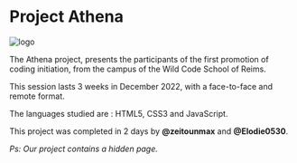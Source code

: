 # Project Athena

![logo](https://user-images.githubusercontent.com/120447954/216831622-1f2683b9-e059-4631-9845-e3f4e59e6acc.png)

The Athena project, presents the participants of the first promotion of coding initiation, from the campus of the Wild Code School of Reims.

This session lasts 3 weeks in December 2022, with a face-to-face and remote format.

The languages ​​studied are : HTML5, CSS3 and JavaScript.

This project was completed in 2 days by **@zeitounmax** and **@Elodie0530**.

*Ps: Our project contains a hidden page.*